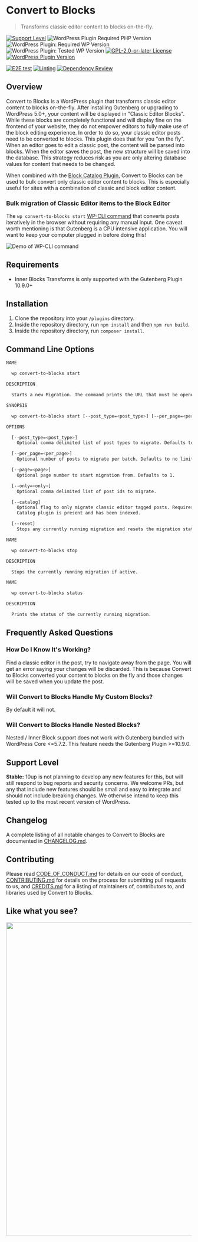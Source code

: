 # Convert to Blocks

> Transforms classic editor content to blocks on-the-fly.

[![Support Level](https://img.shields.io/badge/support-stable-blue.svg)](#support-level) ![WordPress Plugin Required PHP Version](https://img.shields.io/wordpress/plugin/required-php/convert-to-blocks?label=Requires%20PHP) ![WordPress Plugin: Required WP Version](https://img.shields.io/wordpress/plugin/wp-version/convert-to-blocks?label=Requires%20WordPress) ![WordPress Plugin: Tested WP Version](https://img.shields.io/wordpress/plugin/tested/convert-to-blocks?label=WordPress%20tested%20up%20to) [![GPL-2.0-or-later License](https://img.shields.io/github/license/10up/convert-to-blocks.svg)](https://github.com/10up/convert-to-blocks/blob/develop/LICENSE.md) [![WordPress Plugin Version](https://img.shields.io/wordpress/plugin/v/convert-to-blocks?logo=wordpress&logoColor=FFFFFF&label=Playground%20Demo&labelColor=3858E9&color=3858E9)](https://playground.wordpress.net/?blueprint-url=https://raw.githubusercontent.com/10up/convert-to-blocks/develop/.wordpress-org/blueprints/blueprint.json)

[![E2E test](https://github.com/10up/convert-to-blocks/actions/workflows/cypress.yml/badge.svg)](https://github.com/10up/convert-to-blocks/actions/workflows/cypress.yml) [![Linting](https://github.com/10up/convert-to-blocks/actions/workflows/lint.yml/badge.svg)](https://github.com/10up/convert-to-blocks/actions/workflows/lint.yml) [![Dependency Review](https://github.com/10up/convert-to-blocks/actions/workflows/dependency-review.yml/badge.svg)](https://github.com/10up/convert-to-blocks/actions/workflows/dependency-review.yml)

## Overview

Convert to Blocks is a WordPress plugin that transforms classic editor content to blocks on-the-fly. After installing Gutenberg or upgrading to WordPress 5.0+, your content will be displayed in "Classic Editor Blocks". While these blocks are completely functional and will display fine on the frontend of your website, they do not empower editors to fully make use of the block editing experience. In order to do so, your classic editor posts need to be converted to blocks. This plugin does that for you "on the fly". When an editor goes to edit a classic post, the content will be parsed into blocks. When the editor saves the post, the new structure will be saved into the database. This strategy reduces risk as you are only altering database values for content that needs to be changed.

When combined with the [Block Catalog Plugin](https://github.com/10up-block-catalog/block-catalog), Convert to Blocks can be used to bulk convert only classic editor content to blocks. This is especially useful for sites with a combination of classic and block editor content.

### Bulk migration of Classic Editor items to the Block Editor

The `wp convert-to-blocks start` [WP-CLI command](https://github.com/10up/convert-to-blocks/blob/4df0e970c51eee8d84e3edf3c6210dc10011d574/includes/ConvertToBlocks/MigrationCommand.php) that converts posts iteratively in the browser without requiring any manual input. One caveat worth mentioning is that Gutenberg is a CPU intensive application. You will want to keep your computer plugged in before doing this!

![Demo of WP-CLI command](.wordpress-org/screenshot-1.gif "Example of a convert-to-blocks WP-CLI command bulk migration")

## Requirements

- Inner Blocks Transforms is only supported with the Gutenberg Plugin 10.9.0+

## Installation

1. Clone the repository into your `/plugins` directory.
2. Inside the repository directory, run `npm install` and then `npm run build`.
3. Inside the repository directory, run `composer install`.

## Command Line Options

```bash
NAME

  wp convert-to-blocks start

DESCRIPTION

  Starts a new Migration. The command prints the URL that must be opened in a browser to connect it to the WP CLI.

SYNOPSIS

  wp convert-to-blocks start [--post_type=<post_type>] [--per_page=<per_page>] [--page=<page>] [--only=<only>] [--catalog] [--reset]

OPTIONS

  [--post_type=<post_type>]
    Optional comma delimited list of post types to migrate. Defaults to post,page

  [--per_page=<per_page>]
    Optional number of posts to migrate per batch. Defaults to no limit. Combine with --page to paginate.

  [--page=<page>]
    Optional page number to start migration from. Defaults to 1.

  [--only=<only>]
    Optional comma delimited list of post ids to migrate.

  [--catalog]
    Optional flag to only migrate classic editor tagged posts. Requires that Block
    Catalog plugin is present and has been indexed.

  [--reset]
    Stops any currently running migration and resets the migration state.

NAME

  wp convert-to-blocks stop

DESCRIPTION

  Stops the currently running migration if active.

NAME

  wp convert-to-blocks status

DESCRIPTION

  Prints the status of the currently running migration.

```

## Frequently Asked Questions

### How Do I Know It's Working?

Find a classic editor in the post, try to navigate away from the page. You will get an error saying your changes will be discarded. This is because Convert to Blocks converted your content to blocks on the fly and those changes will be saved when you update the post.

### Will Convert to Blocks Handle My Custom Blocks?

By default it will not.

### Will Convert to Blocks Handle Nested Blocks?

Nested / Inner Block support does not work with Gutenberg bundled with WordPress Core <=5.7.2. This feature needs the Gutenberg Plugin >=10.9.0.

## Support Level

**Stable:** 10up is not planning to develop any new features for this, but will still respond to bug reports and security concerns. We welcome PRs, but any that include new features should be small and easy to integrate and should not include breaking changes. We otherwise intend to keep this tested up to the most recent version of WordPress.

## Changelog

A complete listing of all notable changes to Convert to Blocks are documented in [CHANGELOG.md](https://github.com/10up/convert-to-blocks/blob/develop/CHANGELOG.md).

## Contributing

Please read [CODE_OF_CONDUCT.md](https://github.com/10up/convert-to-blocks/blob/develop/CODE_OF_CONDUCT.md) for details on our code of conduct, [CONTRIBUTING.md](https://github.com/10up/convert-to-blocks/blob/develop/CONTRIBUTING.md) for details on the process for submitting pull requests to us, and [CREDITS.md](https://github.com/10up/convert-to-blocks/blob/develop/CREDITS.md) for a listing of maintainers of, contributors to, and libraries used by Convert to Blocks.

## Like what you see?

<p align="center">
<a href="http://10up.com/contact/"><img src="https://10up.com/uploads/2016/10/10up-Github-Banner.png" width="850"></a>
</p>
